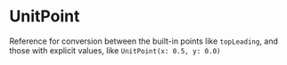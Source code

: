 # UnitPoint

Reference for conversion between the built-in points like `topLeading`, and those with explicit values, like `UnitPoint(x: 0.5, y: 0.0)` 

